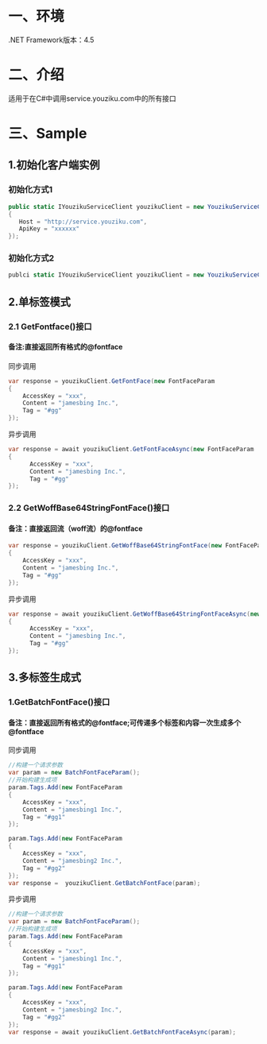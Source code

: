 # 一、环境
.NET Framework版本：4.5

# 二、介绍

适用于在C#中调用service.youziku.com中的所有接口

# 三、Sample
## 1.初始化客户端实例
### 初始化方式1
```csharp
public static IYouzikuServiceClient youzikuClient = new YouzikuServiceClient(new YouzikuConfig()
{
   Host = "http://service.youziku.com",
   ApiKey = "xxxxxx"
});

```
### 初始化方式2
```csharp 
publci static IYouzikuServiceClient youzikuClient = new YouzikuServiceClient(host: "http://service.youziku.com", apiKey: "xxxxxx");
```
## 2.单标签模式
### 2.1 GetFontface()接口
#### 备注:直接返回所有格式的@fontface
同步调用
``` csharp
var response = youzikuClient.GetFontFace(new FontFaceParam
{
    AccessKey = "xxx",
    Content = "jamesbing Inc.",
    Tag = "#gg"
});
```
异步调用
``` csharp
var response = await youzikuClient.GetFontFaceAsync(new FontFaceParam
{
      AccessKey = "xxx",
      Content = "jamesbing Inc.",
      Tag = "#gg"
});
```
### 2.2 GetWoffBase64StringFontFace()接口
#### 备注：直接返回流（woff流）的@fontface
``` csharp
var response = youzikuClient.GetWoffBase64StringFontFace(new FontFaceParam
{
    AccessKey = "xxx",
    Content = "jamesbing Inc.",
    Tag = "#gg"
});
```
异步调用
``` csharp
var response = await youzikuClient.GetWoffBase64StringFontFaceAsync(new FontFaceParam
{
      AccessKey = "xxx",
      Content = "jamesbing Inc.",
      Tag = "#gg"
});
```
## 3.多标签生成式
### 1.GetBatchFontFace()接口 
#### 备注：直接返回所有格式的@fontface;可传递多个标签和内容一次生成多个@fontface
同步调用
``` csharp
//构建一个请求参数
var param = new BatchFontFaceParam();
//开始构建生成项
param.Tags.Add(new FontFaceParam
{
    AccessKey = "xxx",
    Content = "jamesbing1 Inc.",
    Tag = "#gg1"
});

param.Tags.Add(new FontFaceParam
{
    AccessKey = "xxx",
    Content = "jamesbing2 Inc.",
    Tag = "#gg2"
});
var response =  youzikuClient.GetBatchFontFace(param);
```
异步调用
``` csharp
//构建一个请求参数
var param = new BatchFontFaceParam();
//开始构建生成项
param.Tags.Add(new FontFaceParam
{
    AccessKey = "xxx",
    Content = "jamesbing1 Inc.",
    Tag = "#gg1"
});

param.Tags.Add(new FontFaceParam
{
    AccessKey = "xxx",
    Content = "jamesbing2 Inc.",
    Tag = "#gg2"
});
var response = await youzikuClient.GetBatchFontFaceAsync(param);
```
